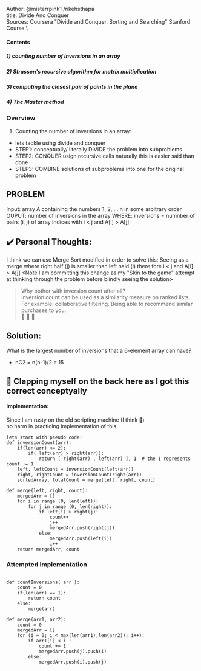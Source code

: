 

Author: @misterrpink1 /rikehsthapa \
title: Divide And Conquer \
Sources: Coursera "Divide and Conquer, Sorting and Searching" Stanford Course \

#### Contents
##### 1) counting number of inversions in an array
##### 2) Strassen's recursive algorithm for matrix multiplication
##### 3) computing the closest pair of points in the plane
##### 4) The Master method

### Overview

1) Counting the number of inversions in an array:

- lets tackle using divide and conquer
- STEP1: conceptually/ literally DIVIDE the problem into subproblems
- STEP2: CONQUER usign recursive calls
naturally this is easier said than done
- STEP3: COMBINE solutions of subproblems into one for the original problem

## PROBLEM
Input: array A containing the numbers 1, 2, ... n in some arbitrary order
OUPUT: number of inversions in the array 
WHERE: inversions = numnber of pairs (i, j) of array indices with i < j and A[i] > A[j]

## :heavy_check_mark: Personal Thoughts:
I think we can use Merge Sort modified in order to solve this:
Seeing as a merge where right half (j) is smaller than left hald (i) there fore i < j and A[i] > A[j] 
<Note I am committing this change as my "Skin to the game" attempt at thinking through the problem before blindly seeing the solution>

> Why bother with inversion count after all? \
> inversion count can be used as a similarity measure on ranked lists. \
> For example: collaborative filtering. Being able to recommend similar purchases to you. \
> :bread: :doughnut: :watermelon:

## Solution: 
What is the largest number of inversions that a 6-element array can have?
- nC2 = n(n-1)/2 = 15

## :clap: Clapping myself on the back here as I got this correct conceptyally
#### Implementation:

Since I am rusty on the old scripting machine (I think :thinking:) \
no harm in practicing implementation of this.
~~~
lets start with pseudo code:
def inversionCount(arr):
    if(len(arr) <= 2):
        if( left(arr) > right(arr)):
            return [ right(arr) , left(arr) ], 1  # the 1 represents count += 1
    left, leftCount = inversionCount(left(arr))
    right, rightCount = inversionCount(right(arr))
    sortedArray, totalCount = merge(left, right, count)

def merge(left, right, count):
    mergedArr = []
    for i in range (0, len(left)):
        for j in range (0, len(right)):
            if left(i) > right(j):
                count++
                j++
                mergedArr.push(right(j))
            else:
                mergedArr.push(left(i))
                i++
    return mergedArr, count
~~~

### Attempted Implementation
~~~

def countInversions( arr ):
    count = 0
    if(len(arr) == 1):
        return count
    else:
        merge(arr)

def merge(arr1, arr2):
    count = 0
    mergedArr = []
    for (i = 0; i < max(len(arr1),len(arr2)); i++):
        if arr1[i] < i :
            count += 1
            mergedArr.push(j).push(i)
        else:
            mergedArr.push(i).push(j)
                
                
        

~~~

